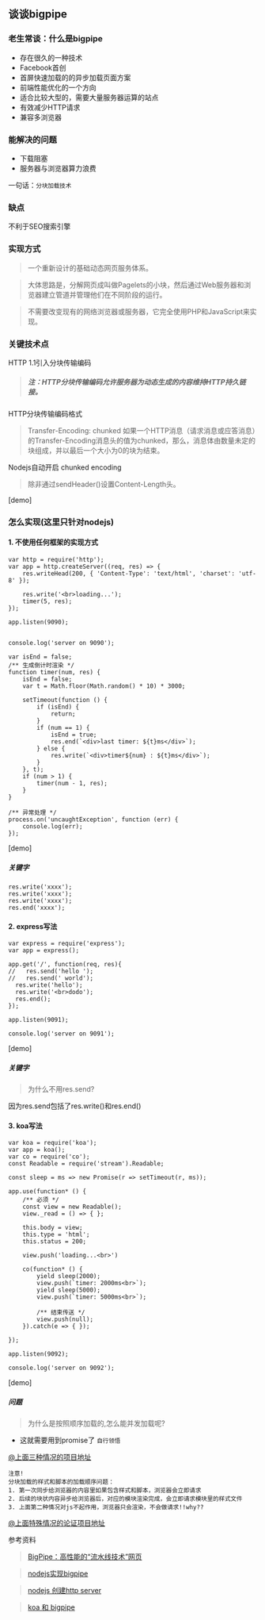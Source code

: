 ## 谈谈bigpipe

### 老生常谈：什么是bigpipe

+ 存在很久的一种技术
+ Facebook首创
+ 首屏快速加载的的异步加载页面方案
+ 前端性能优化的一个方向
+ 适合比较大型的，需要大量服务器运算的站点
+ 有效减少HTTP请求
+ 兼容多浏览器

### 能解决的问题
+ 下载阻塞
+ 服务器与浏览器算力浪费

一句话：`分块加载技术`

### 缺点
不利于SEO搜索引擎

### 实现方式
> 一个重新设计的基础动态网页服务体系。

> 大体思路是，分解网页成叫做Pagelets的小块，然后通过Web服务器和浏览器建立管道并管理他们在不同阶段的运行。

> 不需要改变现有的网络浏览器或服务器，它完全使用PHP和JavaScript来实现。

### 关键技术点
HTTP 1.1引入分块传输编码
> ##### 注：HTTP分块传输编码允许服务器为动态生成的内容维持HTTP持久链接。

HTTP分块传输编码格式
> Transfer-Encoding: chunked
如果一个HTTP消息（请求消息或应答消息）的Transfer-Encoding消息头的值为chunked，那么，消息体由数量未定的块组成，并以最后一个大小为0的块为结束。

Nodejs自动开启 chunked encoding
>除非通过sendHeader()设置Content-Length头。



[demo]

### 怎么实现(这里只针对nodejs)
#### 1. 不使用任何框架的实现方式
    
    var http = require('http');
    var app = http.createServer((req, res) => {
        res.writeHead(200, { 'Content-Type': 'text/html', 'charset': 'utf-8' });
    
        res.write('<br>loading...');
        timer(5, res);
    });

    app.listen(9090);
    
    
    console.log('server on 9090');
    
    var isEnd = false;
    /** 生成倒计时渲染 */
    function timer(num, res) {
        isEnd = false;
        var t = Math.floor(Math.random() * 10) * 3000;
    
        setTimeout(function () {
            if (isEnd) {
                return;
            }
            if (num == 1) {
                isEnd = true;
                res.end(`<div>last timer: ${t}ms</div>`);
            } else {
                res.write(`<div>timer${num} : ${t}ms</div>`);
            }
        }, t);
        if (num > 1) {
            timer(num - 1, res);
        }
    }
    
    /** 异常处理 */
    process.on('uncaughtException', function (err) {
        console.log(err);
    });
    
[demo]

##### 关键字
    res.write('xxxx');
    res.write('xxxx');
    res.write('xxxx');
    res.end('xxxx');
#### 2. express写法
    var express = require('express');
    var app = express();

    app.get('/', function(req, res){
    //   res.send('hello ');
    //   res.send(' world');
      res.write('hello');
      res.write('<br>dodo');
      res.end();
    });
    
    app.listen(9091);
    
    console.log('server on 9091');
    
[demo]
##### 关键字
> 为什么不用res.send?

因为res.send包括了res.write()和res.end()

#### 3. koa写法
    var koa = require('koa');
    var app = koa();
    var co = require('co');
    const Readable = require('stream').Readable;
    
    const sleep = ms => new Promise(r => setTimeout(r, ms));
    
    app.use(function* () {
        /** 必须 */
        const view = new Readable();
        view._read = () => { };
    
        this.body = view;
        this.type = 'html';
        this.status = 200;
    
        view.push('loading...<br>')
    
        co(function* () {
            yield sleep(2000);
            view.push(`timer: 2000ms<br>`);
            yield sleep(5000);
            view.push(`timer: 5000ms<br>`);
            
            /** 结束传送 */
            view.push(null);
        }).catch(e => { });
    
    });
    
    app.listen(9092);
    
    console.log('server on 9092');
[demo]

##### 问题
> 为什么是按照顺序加载的,怎么能并发加载呢?

+ 这就需要用到promise了 `自行领悟`

[@上面三种情况的项目地址](https://github.com/lduoduo/bigpipe_demo)

    注意!
    分块加载的样式和脚本的加载顺序问题：
    1. 第一次同步给浏览器的内容里如果包含样式和脚本，浏览器会立即请求
    2. 后续的块状内容异步给浏览器后，对应的模块渲染完成，会立即请求模块里的样式文件
    3. 上面第二种情况对js不起作用，浏览器只会渲染，不会做请求!!why??

[@上面特殊情况的论证项目地址](https://github.com/lduoduo/mykoa/tree/bigpipe)

参考资料
> [BigPipe：高性能的“流水线技术”网页](https://isux.tencent.com/bigpipe-pipelining-web-pages-for-high-performance.html)

> [nodejs实现bigpipe](https://yuguo.us/weblog/bigpipe-in-nodejs/)

> [nodejs 创建http server](http://blog.csdn.net/swingboard/article/details/43229895)

> [koa 和 bigpipe](http://tech.dianwoda.com/2016/10/26/big-pipe-web-page-rendering-acceleration/)